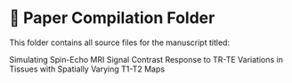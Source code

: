 # 📝 Paper Compilation Folder

This folder contains all source files for the manuscript titled:

Simulating Spin-Echo MRI Signal Contrast Response to TR-TE Variations in Tissues with Spatially Varying T1-T2 Maps
